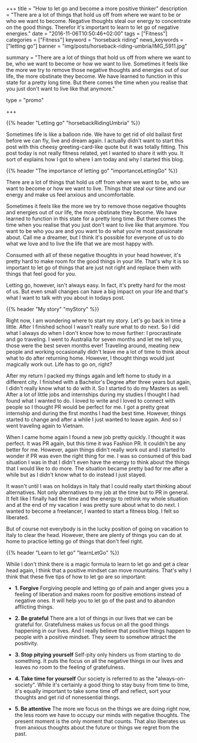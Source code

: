 +++
title = "How to let go and become a more positive thinker"
description = "There are a lot of things that hold us off from where we want to be or who we want to become. Negative thoughts steal our energy to concentrate on the good things. Therefor it's important to learn to let go of negative energies."
date = "2016-11-06T10:50:46+02:00"
tags = ["Fitness"]
categories = ["Fitness"]
keyword = "horseback riding"
news_keywords = ["letting go"]
banner = "img/posts/horseback-riding-umbria/IMG_5911.jpg"

summary = "There are a lot of things that hold us off from where we want to be, who we want to become or how we want to live. Sometimes it feels like the more we try to remove those negative thoughts and energies out of our life, the more obstinate they become. We have learned to function in this state for a pretty long time. But there comes the time when you realise that you just don't want to live like that anymore."

type = "promo"

+++

{{% header "Letting go" "horsebackRidingUmbria" %}}

Sometimes life is like a balloon ride. We have to get rid of old ballast first before we can fly, live and dream again. 
I actually didn't want to start this post with this cheesy greeting-card-like quote but it was totally fitting. This post today is not really fitness related, yet I wanted to share it with you. It sort of explains how I got to where I am today and why I started this blog.   

{{% header "The importance of letting go" "importanceLettingGo" %}} 

There are a lot of things that hold us off from where we want to be, who we want to become or how we want to live. Things that steal our time and our energy and make us feel anxious and uncomfortable. 

Sometimes it feels like the more we try to remove those negative thoughts and energies out of our life, the more obstinate they become. We have learned to function in this state for a pretty long time. But there comes the time when you realise that you just don't want to live like that anymore. You want to be who you are and you want to do what you're most passionate about. Call me a dreamer, but I think it's possible for everyone of us to do what we love and to live the life that we are most happy with. 

Consumed with all of these negative thoughts in your head however, it's pretty hard to make room for the good things in your life. That's why it is so important to let go of things that are just not right and replace them with things that feel good for you.

Letting go, however, isn't always easy. In fact, it's pretty hard for the most of us. But even small changes can have a big impact on your life and that's what I want to talk with you about in todays post. 

{{% header "My story" "myStory" %}}

Right now, I am wondering where to start my story. Let's go back in time a little. 
After I finished school I wasn't really sure what to do next. So I did what I always do when I don't know how to move further: I procrastinate and go traveling. I went to Australia for seven months and let me tell you, those were the best seven months ever! Traveling around, meating new people and working occasionally didn't leave me a lot of time to think about what to do after returning home. However, I thought things would just magically work out. Life has to go on, right?

After my return I packed my things again and left home to study in a different city. I finished with a Bachelor's Degree after three years but again, I didn't really know what to do with it. So I started to do my Masters as well. After a lot of little jobs and internships during my studies I thought I had found what I wanted to do. I loved to write and I loved to connect with people so I thought PR would be perfect for me. I got a pretty great internship and during the first months I had the best time. However, things started to change and after a while I just wanted to leave again. And so I went traveling again to Vietnam. 

When I came home again I found a new job pretty quickly. I thought it was perfect. It was PR again, but this time it was Fashion PR. It couldn't be any better for me. However, again things didn't really work out and I started to wonder if PR was even the right thing for me. I was so consumed of this bad situation I was in that I didn't even have the energy to think about the things that I would like to do more. The situation became pretty bad for me after a while but as I didn't know what to do instead I just stayed. 

It wasn't until I was on holidays in Italy that I could really start thinking about alternatives. Not only alternatives to my job at the time but to PR in general. It felt like I finally had the time and the energy to rethink my whole situation and at the end of my vacation I was pretty sure about what to do next. I wanted to become a freelancer, I wanted to start a fitness blog. I felt so liberated.

But of course not everybody is in the lucky position of going on vacation to Italy to clear the head. However, there are plenty of things you can do at home to practice letting go of things that don't feel right. 

{{% header "Learn to let go" "learnLetGo" %}}

While I don't think there is a magic formula to learn to let go and get a clear head again, I think that a positive mindset can move mountains. That's why I think that these five tips of how to let go are so important:

* **1. Forgive**
Forgiving people and letting go of pain and anger gives you a feeling of liberation and makes room for positive emotions instead of negative ones. It will help you to let go of the past and to abandon afflicting things. 

* **2. Be grateful**
There are a lot of things in our lives that we can be grateful for. Gratefulness makes us focus on all the good things happening in our lives. And I really believe that positive things happen to people with a positive mindset. They seem to somehow attract the positivity. 

* **3. Stop pitying yourself**
Self-pity only hinders us from starting to do something. It puts the focus on all the negative things in our lives and leaves no room to the feeling of gratefulness. 

* **4. Take time for yourself**
Our society is referred to as the "always-on-society". While it's certainly a good thing to stay busy from time to time, it's equally important to take some time off and reflect, sort your thoughts and get rid of nonessential things.

* **5. Be attentive**
The more we focus on the things we are doing right now, the less room we have to occupy our minds with negative thoughts. The present moment is the only moment that counts. That also liberates us from anxious thoughts about the future or things we regret from the past.


